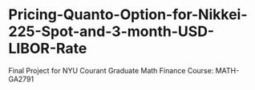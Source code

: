 # Pricing-Quanto-Option-for-Nikkei-225-Spot-and-3-month-USD-LIBOR-Rate
Final Project for NYU Courant Graduate Math Finance Course: MATH-GA2791
